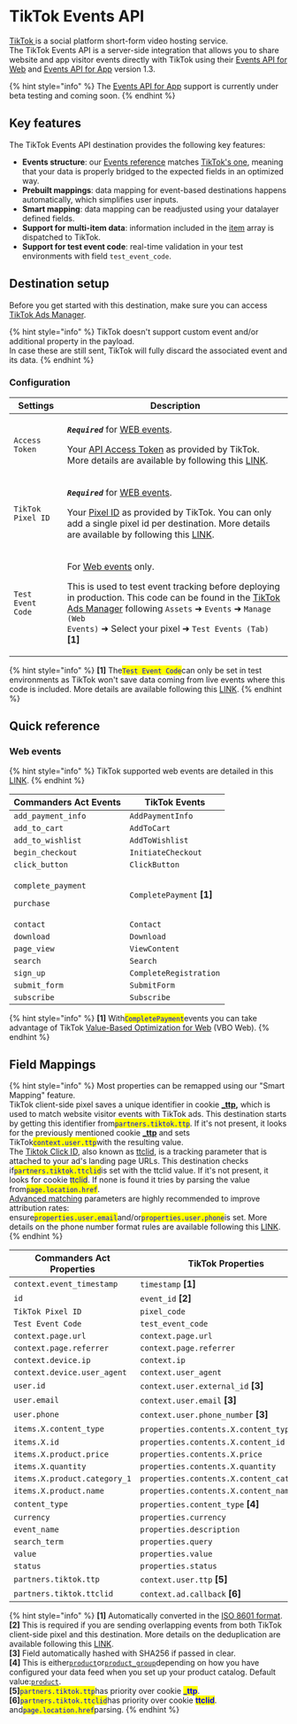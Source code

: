 # TikTok Events API

[TikTok ](https://www.tiktok.com)is a social platform short-form video hosting service.\
The TikTok Events API is a server-side integration that allows you to share website and app visitor events directly with TikTok using their [Events API for Web](https://ads.tiktok.com/marketing\_api/docs?id=1739584809311234) and [Events API for App](https://ads.tiktok.com/marketing\_api/docs?id=1739584805049345) version 1.3.

{% hint style="info" %}
The [Events API for App](https://ads.tiktok.com/marketing\_api/docs?rid=959icq5stjr\&id=1701890978528258) support is currently under beta testing and coming soon.
{% endhint %}

## Key features

The TikTok Events API destination provides the following key features:

* **Events structure**: our [Events reference](https://community.commandersact.com/platform-x/developers/tracking/events-reference) matches [TikTok's one](https://ads.tiktok.com/marketing\_api/docs?rid=959icq5stjr\&id=1701890977725441), meaning that your data is properly bridged to the expected fields in an optimized way.
* **Prebuilt mappings**: data mapping for event-based destinations happens automatically, which simplifies user inputs.
* **Smart mapping**: data mapping can be readjusted using your datalayer defined fields.
* **Support for multi-item data**: information included in the [item](https://community.commandersact.com/platform-x/developers/tracking/events-reference#item) array is dispatched to TikTok.
* **Support for test event code**: real-time validation in your test environments with field `test_event_code`.

## Destination setup

Before you get started with this destination, make sure you can access [TikTok Ads Manager](https://ads.tiktok.com).

{% hint style="info" %}
TikTok doesn't support custom event and/or additional property in the payload.\
In case these are still sent, TikTok will fully discard the associated event and its data.
{% endhint %}

### Configuration

| Settings          | Description                                                                                                                                                                                                                                                                                                                                                                                                                                                                                                                                                                                                                                                                                                                                                              |
| ----------------- | ------------------------------------------------------------------------------------------------------------------------------------------------------------------------------------------------------------------------------------------------------------------------------------------------------------------------------------------------------------------------------------------------------------------------------------------------------------------------------------------------------------------------------------------------------------------------------------------------------------------------------------------------------------------------------------------------------------------------------------------------------------------------ |
| `Access Token`    | <p><em><strong><code>Required</code></strong></em> for <a href="https://ads.tiktok.com/marketing_api/docs?id=1727541103358977">WEB events</a>.</p><p>Your <a href="https://ads.tiktok.com/gateway/docs/index?identify_key=2b9b4278e47b275f36e7c39a4af4ba067d088e031d5f5fe45d381559ac89ba48&#x26;language=ENGLISH&#x26;doc_id=1727537566862337#item-link-How%20to%20generate%20an%20access%20token">API Access Token</a> as provided by TikTok. More details are available by following this <a href="https://ads.tiktok.com/gateway/docs/index?identify_key=2b9b4278e47b275f36e7c39a4af4ba067d088e031d5f5fe45d381559ac89ba48&#x26;language=ENGLISH&#x26;doc_id=1727537566862337#item-link-How%20to%20generate%20an%20access%20token">LINK</a>.</p>                       |
| `TikTok Pixel ID` | <p><em><strong><code>Required</code></strong></em> for <a href="https://ads.tiktok.com/marketing_api/docs?id=1727541103358977">WEB events</a>.</p><p>Your <a href="https://ads.tiktok.com/gateway/docs/index?identify_key=2b9b4278e47b275f36e7c39a4af4ba067d088e031d5f5fe45d381559ac89ba48&#x26;language=ENGLISH&#x26;doc_id=1727537566862337#item-link-Where%20to%20Find%20pixel_code">Pixel ID</a> as provided by TikTok. You can only add a single pixel id per destination. More details are available by following this <a href="https://ads.tiktok.com/gateway/docs/index?identify_key=2b9b4278e47b275f36e7c39a4af4ba067d088e031d5f5fe45d381559ac89ba48&#x26;language=ENGLISH&#x26;doc_id=1727537566862337#item-link-Where%20to%20Find%20pixel_code">LINK</a>.</p> |
| `Test Event Code` | <p>For <a href="https://ads.tiktok.com/marketing_api/docs?id=1727541103358977">Web events</a> only.</p><p>This is used to test event tracking before deploying in production. This code can be found in the <a href="https://ads.tiktok.com/">TikTok Ads Manager</a> following <code>Assets</code> ➜ <code>Events</code> ➜ <code>Manage (Web Events)</code> ➜ Select your pixel ➜ <code>Test Events (Tab)</code> <strong>[1]</strong></p>                                                                                                                                                                                                                                                                                                                                |



{% hint style="info" %}
**\[1]** The<mark style="color:blue;">`Test Event Code`</mark>can only be set in test environments as TikTok won't save data coming from live events where this code is included. More details are available following this [LINK](https://ads.tiktok.com/marketing\_api/docs?id=1724255493685249).
{% endhint %}

## Quick reference

### Web events

{% hint style="info" %}
TikTok supported web events are detailed in this [LINK](https://ads.tiktok.com/marketing\_api/docs?id=1727541103358977).
{% endhint %}

| Commanders Act Events                                            | TikTok Events              |
| ---------------------------------------------------------------- | -------------------------- |
| `add_payment_info`                                               | `AddPaymentInfo`           |
| `add_to_cart`                                                    | `AddToCart`                |
| `add_to_wishlist`                                                | `AddToWishlist`            |
| `begin_checkout`                                                 | `InitiateCheckout`         |
| `click_button`                                                   | `ClickButton`              |
| <p><code>complete_payment</code></p><p><code>purchase</code></p> | `CompletePayment` **\[1]** |
| `contact`                                                        | `Contact`                  |
| `download`                                                       | `Download`                 |
| `page_view`                                                      | `ViewContent`              |
| `search`                                                         | `Search`                   |
| `sign_up`                                                        | `CompleteRegistration`     |
| `submit_form`                                                    | `SubmitForm`               |
| `subscribe`                                                      | `Subscribe`                |

{% hint style="info" %}
**\[1]** With<mark style="color:blue;">`CompletePayment`</mark>events you can take advantage of TikTok [Value-Based Optimization for Web](https://ads.tiktok.com/help/article?aid=10008856) (VBO Web).
{% endhint %}

## Field Mappings

{% hint style="info" %}
Most properties can be remapped using our "Smart Mapping" feature.\
TikTok client-side pixel saves a unique identifier in cookie [**\_ttp**](https://ads.tiktok.com/gateway/docs/index?identify\_key=2b9b4278e47b275f36e7c39a4af4ba067d088e031d5f5fe45d381559ac89ba48\&language=ENGLISH\&doc\_id=1727541103358977#item-link-Context%20object%20parameters)**,** which is used to match website visitor events with TikTok ads. This destination starts by getting this identifier from<mark style="color:blue;">`partners.tiktok.ttp`</mark>. If it's not present, it looks for the previously mentioned cookie [**\_ttp**](https://ads.tiktok.com/gateway/docs/index?identify\_key=2b9b4278e47b275f36e7c39a4af4ba067d088e031d5f5fe45d381559ac89ba48\&language=ENGLISH\&doc\_id=1727541103358977#item-link-Context%20object%20parameters) and sets TikTok<mark style="color:blue;">`context.user.ttp`</mark>with the resulting value.\
The [Tiktok Click ID](https://ads.tiktok.com/marketing\_api/docs?rid=4eezrhr6lg4\&id=1701890980108353), also known as [ttclid](https://ads.tiktok.com/marketing\_api/docs?rid=4eezrhr6lg4\&id=1701890980108353), is a tracking parameter that is attached to your ad's landing page URLs. This destination checks if<mark style="color:blue;">`partners.tiktok.ttclid`</mark>is set with the ttclid value. If it's not present, it looks for cookie <mark style="color:blue;">ttclid</mark>. If none is found it tries by parsing the value from<mark style="color:blue;">`page.location.href`</mark>.\
[Advanced matching](https://ads.tiktok.com/marketing\_api/docs?id=1701890972946433) parameters are highly recommended to improve attribution rates: ensure<mark style="color:blue;">`properties.user.email`</mark>and/or<mark style="color:blue;">`properties.user.phone`</mark>is set. More details on the phone number format rules are available following this [LINK](https://ads.tiktok.com/gateway/docs/index?identify\_key=2b9b4278e47b275f36e7c39a4af4ba067d088e031d5f5fe45d381559ac89ba48\&language=ENGLISH\&doc\_id=1727541103358977#item-link-Context%20object%20parameters).
{% endhint %}

<table><thead><tr><th width="330.6685580062746">Commanders Act Properties</th><th>TikTok Properties</th></tr></thead><tbody><tr><td><code>context.event_timestamp</code></td><td><code>timestamp</code> <strong>[1]</strong></td></tr><tr><td><code>id</code></td><td><code>event_id</code> <strong>[2]</strong></td></tr><tr><td><code>TikTok Pixel ID</code></td><td><code>pixel_code</code></td></tr><tr><td><code>Test Event Code</code></td><td><code>test_event_code</code></td></tr><tr><td><code>context.page.url</code></td><td><code>context.page.url</code></td></tr><tr><td><code>context.page.referrer</code></td><td><code>context.page.referrer</code></td></tr><tr><td><code>context.device.ip</code></td><td><code>context.ip</code></td></tr><tr><td><code>context.device.user_agent</code></td><td><code>context.user_agent</code></td></tr><tr><td><code>user.id</code></td><td><code>context.user.external_id</code> <strong>[3]</strong></td></tr><tr><td><code>user.email</code></td><td><code>context.user.email</code> <strong>[3]</strong></td></tr><tr><td><code>user.phone</code></td><td><code>context.user.phone_number</code> <strong>[3]</strong></td></tr><tr><td><code>items.X.content_type</code></td><td><code>properties.contents.X.content_type</code> <strong>[4]</strong></td></tr><tr><td><code>items.X.id</code></td><td><code>properties.contents.X.content_id</code></td></tr><tr><td><code>items.X.product.price</code></td><td><code>properties.contents.X.price</code></td></tr><tr><td><code>items.X.quantity</code></td><td><code>properties.contents.X.quantity</code></td></tr><tr><td><code>items.X.product.category_1</code></td><td><code>properties.contents.X.content_category</code></td></tr><tr><td><code>items.X.product.name</code></td><td><code>properties.contents.X.content_name</code></td></tr><tr><td><code>content_type</code></td><td><code>properties.content_type</code> <strong>[4]</strong></td></tr><tr><td><code>currency</code></td><td><code>properties.currency</code></td></tr><tr><td><code>event_name</code></td><td><code>properties.description</code></td></tr><tr><td><code>search_term</code></td><td><code>properties.query</code></td></tr><tr><td><code>value</code></td><td><code>properties.value</code></td></tr><tr><td><code>status</code></td><td><code>properties.status</code></td></tr><tr><td><code>partners.tiktok.ttp</code></td><td><code>context.user.ttp</code> <strong>[5]</strong></td></tr><tr><td><code>partners.tiktok.ttclid</code></td><td><code>context.ad.callback</code> <strong>[6]</strong></td></tr></tbody></table>

{% hint style="info" %}
**\[1]** Automatically converted in the [ISO 8601 format](https://en.wikipedia.org/wiki/ISO\_8601).\
**\[2]** This is required if you are sending overlapping events from both TikTok client-side pixel and this destination. More details on the deduplication are available following this [LINK](https://ads.tiktok.com/marketing\_api/docs?rid=p41a33fdhon\&id=1723170195197953).\
**\[3]** Field automatically hashed with SHA256 if passed in clear.\
**\[4]** This is either[`product`](https://ads.tiktok.com/gateway/docs/index?identify\_key=2b9b4278e47b275f36e7c39a4af4ba067d088e031d5f5fe45d381559ac89ba48\&language=ENGLISH\&doc\_id=1727541103358977#item-link-Properties%20object%20parameters)or[`product_group`](https://ads.tiktok.com/gateway/docs/index?identify\_key=2b9b4278e47b275f36e7c39a4af4ba067d088e031d5f5fe45d381559ac89ba48\&language=ENGLISH\&doc\_id=1727541103358977#item-link-Properties%20object%20parameters)depending on how you have configured your data feed when you set up your product catalog. Default value:[`product`](https://ads.tiktok.com/gateway/docs/index?identify\_key=2b9b4278e47b275f36e7c39a4af4ba067d088e031d5f5fe45d381559ac89ba48\&language=ENGLISH\&doc\_id=1727541103358977#item-link-Properties%20object%20parameters).\
**\[5]**<mark style="color:blue;">`partners.tiktok.ttp`</mark>has priority over cookie <mark style="color:blue;">**\_ttp**</mark>.\
**\[6]**<mark style="color:blue;">`partners.tiktok.ttclid`</mark>has priority over cookie <mark style="color:blue;">**ttclid**</mark>. and<mark style="color:blue;">`page.location.href`</mark>parsing.
{% endhint %}

